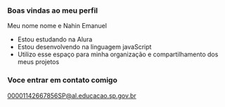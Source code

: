 ### Boas vindas ao meu perfil

Meu nome nome e Nahin Emanuel

- Estou estudando na Alura
- Estou desenvolvendo na linguagem javaScript
- Utilizo esse espaço para minha organização e compartilhamento dos meus projetos

 ### Voce entrar em contato comigo
 00001142667856SP@al.educacao.sp.gov.br

